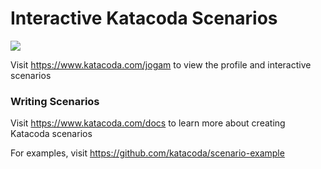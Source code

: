 # Interactive Katacoda Scenarios

[![](http://shields.katacoda.com/katacoda/jogam/count.svg)](https://www.katacoda.com/jogam "Get your profile on Katacoda.com")

Visit https://www.katacoda.com/jogam to view the profile and interactive scenarios

### Writing Scenarios
Visit https://www.katacoda.com/docs to learn more about creating Katacoda scenarios

For examples, visit https://github.com/katacoda/scenario-example
